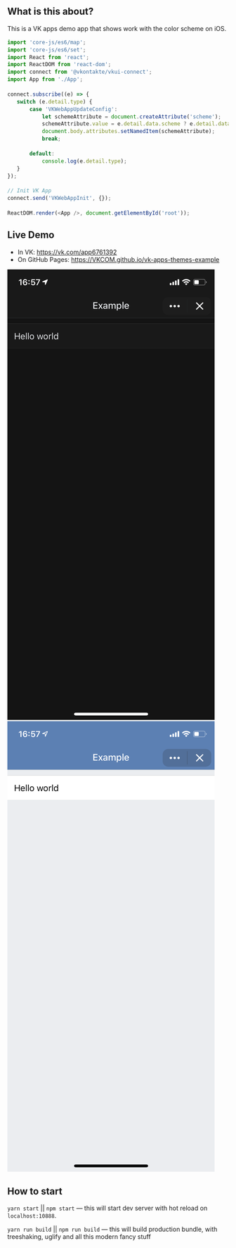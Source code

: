 ## What is this about?
This is a VK apps demo app that shows work with the color scheme on iOS.

```javascript
import 'core-js/es6/map';
import 'core-js/es6/set';
import React from 'react';
import ReactDOM from 'react-dom';
import connect from '@vkontakte/vkui-connect';
import App from './App';

connect.subscribe((e) => {
   switch (e.detail.type) {
       case 'VKWebAppUpdateConfig':
           let schemeAttribute = document.createAttribute('scheme');
           schemeAttribute.value = e.detail.data.scheme ? e.detail.data.scheme : 'client_light';
           document.body.attributes.setNamedItem(schemeAttribute);
           break;

       default:
           console.log(e.detail.type);
   }
});

// Init VK App
connect.send('VKWebAppInit', {});

ReactDOM.render(<App />, document.getElementById('root'));
```

## Live Demo

* In VK: https://vk.com/app6761392
* On GitHub Pages: https://VKCOM.github.io/vk-apps-themes-example

![Dark](example_dark.PNG) ![Light](example_light.PNG)

## How to start

`yarn start` || `npm start` — this will start dev server with hot reload on `localhost:10888`.

`yarn run build` || `npm run build` — this will build production bundle, with treeshaking, uglify and all this modern fancy stuff
